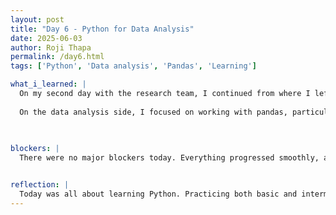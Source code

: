 ```yaml
---
layout: post
title: "Day 6 - Python for Data Analysis"
date: 2025-06-03
author: Roji Thapa
permalink: /day6.html
tags: ['Python', 'Data analysis', 'Pandas', 'Learning']

what_i_learned: |
  On my second day with the research team, I continued from where I left off yesterday and started the Python data analysis video and practice. I worked on several core Python concepts, including if-elif-else statements, for and while loops (along with break and continue), as well as list and dictionary comprehensions. I also practiced defining functions using *args and **kwargs, and explored the use of lambda functions.
  
  On the data analysis side, I focused on working with pandas, particularly exploring Series and DataFrame objects. I began working with external datasets by loading .csv files, examining their contents, and creating histograms. The entire day was dedicated to learning Python for data analysis.

  
  
blockers: |
  There were no major blockers today. Everything progressed smoothly, and I was able to follow along with the material without any significant issues. It was a productive day focused on learning.


reflection: |
  Today was all about learning Python. Practicing both basic and intermediate concepts really helped boost my confidence. I'm excited to keep learning and looking forward to tackling more complex data tasks in the next few days.We even had a little moment when the fire alarm went off—definitely something unexpected to add to the day! 
---
```

